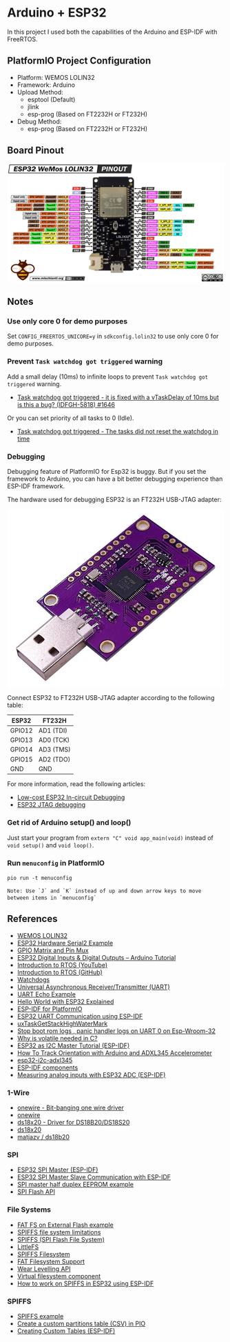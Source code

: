 # Arduino + ESP32

In this project I used both the capabilities of the Arduino and ESP-IDF with FreeRTOS.

## PlatformIO Project Configuration

- Platform: WEMOS LOLIN32
- Framework: Arduino
- Upload Method:
  - esptool (Default)
  - jlink
  - esp-prog (Based on FT2232H or FT232H)
- Debug Method:
  - esp-prog (Based on FT2232H or FT232H)


## Board Pinout

![](assets/esp32-lolin32.png)

## Notes

### Use only core 0 for demo purposes

Set `CONFIG_FREERTOS_UNICORE=y` in `sdkconfig.lolin32` to use only core 0 for demo purposes.

### Prevent `Task watchdog got triggered` warning

Add a small delay (10ms) to infinite loops to prevent `Task watchdog got triggered` warning.

- [Task watchdog got triggered - it is fixed with a vTaskDelay of 10ms but is this a bug? (IDFGH-5818) #1646](https://github.com/espressif/esp-idf/issues/1646)

Or you can set priority of all tasks to 0 (Idle). 

- [Task watchdog got triggered - The tasks did not reset the watchdog in time](https://stackoverflow.com/questions/66278271/task-watchdog-got-triggered-the-tasks-did-not-reset-the-watchdog-in-time)

### Debugging

Debugging feature of PlatformIO for Esp32 is buggy. But if you set the framework to Arduino, you can have a bit better
debugging experience than ESP-IDF framework.

The hardware used for debugging ESP32 is an FT232H USB-JTAG adapter:

![](assets/ft232h.jpg)

Connect ESP32 to FT232H USB-JTAG adapter according to the following table:

| ESP32  | FT232H    |
| ------ | --------- |
| GPIO12 | AD1 (TDI) |
| GPIO13 | AD0 (TCK) |
| GPIO14 | AD3 (TMS) |
| GPIO15 | AD2 (TDO) |
| GND    | GND       |

For more information, read the following articles:

- [Low-cost ESP32 In-circuit Debugging](https://medium.com/@manuel.bl/low-cost-esp32-in-circuit-debugging-dbbee39e508b)
- [ESP32 JTAG debugging](https://nodemcu.readthedocs.io/en/dev-esp32/debug/)

### Get rid of Arduino setup() and loop()

Just start your program from `extern "C" void app_main(void)` instead of `void setup()` and `void loop()`.

### Run `menuconfig` in PlatformIO

```console
pio run -t menuconfig
```

    Note: Use `J` and `K` instead of up and down arrow keys to move between items in `menuconfig`

## References

- [WEMOS LOLIN32](https://docs.platformio.org/en/latest/boards/espressif32/lolin32.html)
- [ESP32 Hardware Serial2 Example](https://circuits4you.com/2018/12/31/esp32-hardware-serial2-example/)
- [GPIO Matrix and Pin Mux](https://espressif-docs.readthedocs-hosted.com/projects/arduino-esp32/en/latest/tutorials/io_mux.html)
- [ESP32 Digital Inputs & Digital Outputs – Arduino Tutorial](https://deepbluembedded.com/esp32-digital-inputs-outputs-arduino/)
- [Introduction to RTOS (YouTube)](https://www.youtube.com/watch?v=F321087yYy4&list=PLEBQazB0HUyQ4hAPU1cJED6t3DU0h34bz)
- [Introduction to RTOS (GitHub)](https://github.com/ShawnHymel/introduction-to-rtos)
- [Watchdogs](https://docs.espressif.com/projects/esp-idf/en/latest/esp32/api-reference/system/wdts.html)
- [Universal Asynchronous Receiver/Transmitter (UART)](https://docs.espressif.com/projects/esp-idf/en/latest/esp32/api-reference/peripherals/uart.html)
- [UART Echo Example](https://github.com/espressif/esp-idf/tree/master/examples/peripherals/uart/uart_echo)
- [Hello World with ESP32 Explained](https://exploreembedded.com/wiki/Hello_World_with_ESP32_Explained)
- [ESP-IDF for PlatformIO](https://docs.platformio.org/en/stable/frameworks/espidf.html)
- [ESP32 UART Communication using ESP-IDF](https://esp32tutorials.com/esp32-uart-tutorial-esp-idf/)
- [uxTaskGetStackHighWaterMark](https://www.freertos.org/uxTaskGetStackHighWaterMark.html)
- [Stop boot rom logs , panic handler logs on UART 0 on Esp-Wroom-32](https://github.com/espressif/esp-idf/issues/4836)
- [Why is volatile needed in C?](https://stackoverflow.com/questions/246127/why-is-volatile-needed-in-c)
- [ESP32 as I2C Master Tutorial (ESP-IDF)](https://embeddedexplorer.com/esp32-i2c-tutorial/)
- [How To Track Orientation with Arduino and ADXL345 Accelerometer](https://howtomechatronics.com/tutorials/arduino/how-to-track-orientation-with-arduino-and-adxl345-accelerometer/)
- [esp32-i2c-adxl345](https://github.com/imxieyi/esp32-i2c-adxl345)
- [ESP-IDF components](https://docs.platformio.org/en/latest/frameworks/espidf.html#esp-idf-components)
- [Measuring analog inputs with ESP32 ADC (ESP-IDF)](https://embeddedexplorer.com/esp32-adc-esp-idf-tutorial/)

### 1-Wire

- [onewire - Bit-banging one wire driver](https://esp-idf-lib.readthedocs.io/en/latest/groups/onewire.html)
- [onewire](https://github.com/UncleRus/esp-idf-lib/tree/master/components/onewire)
- [ds18x20 - Driver for DS18B20/DS18S20](https://esp-idf-lib.readthedocs.io/en/latest/groups/ds18x20.html)
- [ds18x20](https://github.com/UncleRus/esp-idf-lib/tree/master/components/ds18x20)
- [matjazv / ds18b20](https://github.com/matjazv/ds18b20)

### SPI

- [ESP32 SPI Master (ESP-IDF)](https://embeddedexplorer.com/esp32-spi-master/)
- [ESP32 SPI Master Slave Communication with ESP-IDF](https://esp32tutorials.com/esp32-spi-master-slave-communication-esp-idf/)
- [SPI master half duplex EEPROM example](https://github.com/espressif/esp-idf/tree/master/examples/peripherals/spi_master/hd_eeprom)
- [SPI Flash API](https://docs.espressif.com/projects/esp-idf/en/v4.4.3/esp32/api-reference/storage/spi_flash.html)

### File Systems

- [FAT FS on External Flash example](https://github.com/espressif/esp-idf/tree/master/examples/storage/ext_flash_fatfs)
- [SPIFFS file system limitations](https://arduino-esp8266.readthedocs.io/en/latest/filesystem.html#spiffs-file-system-limitations)
- [SPIFFS (SPI Flash File System)](https://github.com/pellepl/spiffs)
- [LittleFS](https://github.com/littlefs-project/littlefs)
- [SPIFFS Filesystem](https://docs.espressif.com/projects/esp-idf/en/v4.4.3/esp32/api-reference/storage/spiffs.html)
- [FAT Filesystem Support](https://docs.espressif.com/projects/esp-idf/en/v4.4.3/esp32/api-reference/storage/fatfs.html)
- [Wear Levelling API](https://docs.espressif.com/projects/esp-idf/en/v4.4.3/esp32/api-reference/storage/wear-levelling.html)
- [Virtual filesystem component](https://docs.espressif.com/projects/esp-idf/en/v4.4.3/esp32/api-reference/storage/vfs.html)
- [How to work on SPIFFS in ESP32 using ESP-IDF](https://www.youtube.com/watch?v=de44PvCmVVg)

### SPIFFS

- [SPIFFS example](https://github.com/espressif/esp-idf/tree/master/examples/storage/spiffs)
- [Create a custom partitions table (CSV) in PIO](https://docs.platformio.org/en/latest/platforms/espressif32.html#id19)
- [Creating Custom Tables (ESP-IDF)](https://docs.espressif.com/projects/esp-idf/en/latest/esp32/api-guides/partition-tables.html#creating-custom-tables)